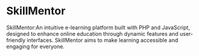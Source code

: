 # SkillMentor
SkillMentor:An intuitive e-learning platform built with PHP and JavaScript, designed to enhance online education through dynamic features and user-friendly interfaces. SkillMentor aims to make learning accessible and engaging for everyone.

